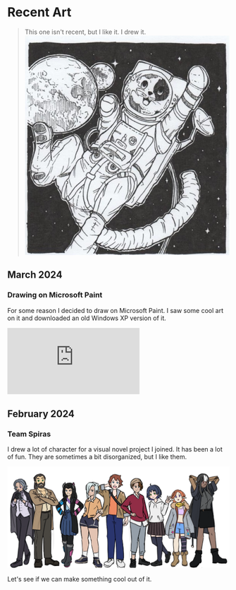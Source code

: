 # Recent Art

> This one isn't recent, but I like it. I drew it.
![Astronaut Cat](/assets/media/Astronauta.jpg)

## March 2024

### Drawing on Microsoft Paint

For some reason I decided to draw on Microsoft Paint. I saw some cool art on it and downloaded an old Windows XP version of it.

<iframe class="yt" src="https://www.youtube.com/embed/-NypF308oaQ" frameborder="0" allowfullscreen></iframe>

## February 2024

### Team Spiras

I drew a lot of character for a visual novel project I joined. It has been a lot of fun. They are sometimes a bit disorganized, but I like them.

![Cast of the VN](/assets/media/spirasWWCCast.webp)

Let's see if we can make something cool out of it.

